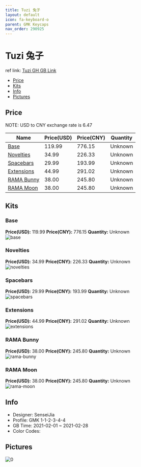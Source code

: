 ```yaml
---
title: Tuzi 兔子
layout: default
icon: fa-keyboard-o
parent: GMK Keycaps
nav_order: 290925
---
```


# Tuzi 兔子

ref link: [Tuzi GH GB Link](https://geekhack.org/index.php?topic=110981.0)

* [Price](#price)
* [Kits](#kits)
* [Info](#info)
* [Pictures](#pictures)

## Price

NOTE: USD to CNY exchange rate is 6.47

| Name          | Price(USD)   |  Price(CNY) | Quantity |
| ------------- | ------------ |  ---------- | -------- |
|[Base](#base)|119.99|776.15|Unknown|
|[Novelties](#novelties)|34.99|226.33|Unknown|
|[Spacebars](#spacebars)|29.99|193.99|Unknown|
|[Extensions](#extensions)|44.99|291.02|Unknown|
|[RAMA Bunny](#rama-bunny)|38.00|245.80|Unknown|
|[RAMA Moon](#rama-moon)|38.00|245.80|Unknown|


## Kits
### Base  
**Price(USD):** 119.99	**Price(CNY):** 776.15	**Quantity:** Unknown  
<img src="{{ 'assets/images/gmk-keycaps/Tuzi/kits_pics/base.png' | relative_url }}" alt="base" class="image featured">

### Novelties  
**Price(USD):** 34.99	**Price(CNY):** 226.33	**Quantity:** Unknown  
<img src="{{ 'assets/images/gmk-keycaps/Tuzi/kits_pics/novelties.png' | relative_url }}" alt="novelties" class="image featured">

### Spacebars  
**Price(USD):** 29.99	**Price(CNY):** 193.99	**Quantity:** Unknown  
<img src="{{ 'assets/images/gmk-keycaps/Tuzi/kits_pics/spacebars.png' | relative_url }}" alt="spacebars" class="image featured">

### Extensions  
**Price(USD):** 44.99	**Price(CNY):** 291.02	**Quantity:** Unknown  
<img src="{{ 'assets/images/gmk-keycaps/Tuzi/kits_pics/extensions.png' | relative_url }}" alt="extensions" class="image featured">

### RAMA Bunny  
**Price(USD):** 38.00	**Price(CNY):** 245.80	**Quantity:** Unknown  
<img src="{{ 'assets/images/gmk-keycaps/Tuzi/kits_pics/rama-bunny.png' | relative_url }}" alt="rama-bunny" class="image featured">

### RAMA Moon  
**Price(USD):** 38.00	**Price(CNY):** 245.80	**Quantity:** Unknown  
<img src="{{ 'assets/images/gmk-keycaps/Tuzi/kits_pics/rama-moon.png' | relative_url }}" alt="rama-moon" class="image featured">

## Info
* Designer: SenseiJia  
* Profile: GMK 1-1-2-3-4-4  
* GB Time: 2021-02-01 ~ 2021-02-28  
* Color Codes:  


## Pictures  
<img src="{{ 'assets/images/gmk-keycaps/Tuzi/rendering_pics/0.jpg' | relative_url }}" alt="0" class="image featured">
